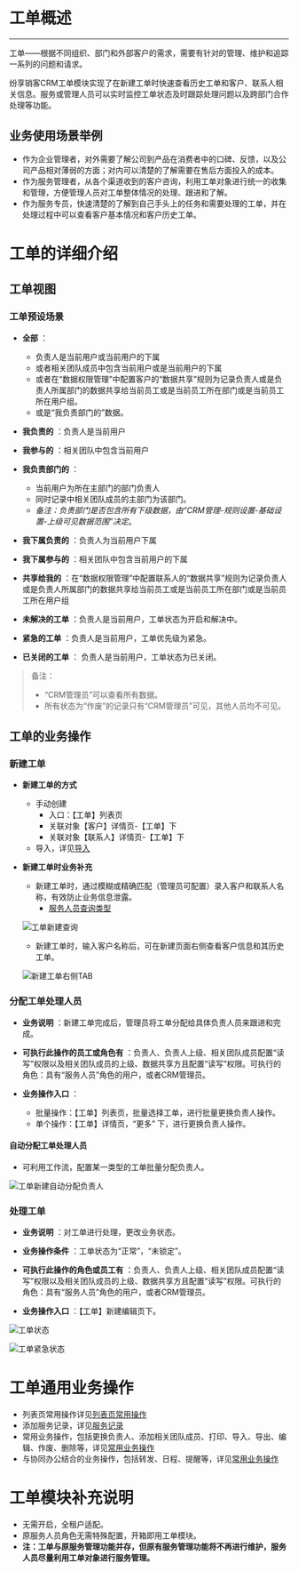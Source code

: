 
# 工单概述

---

工单——根据不同组织、部门和外部客户的需求，需要有针对的管理、维护和追踪一系列的问题和请求。

纷享销客CRM工单模块实现了在新建工单时快速查看历史工单和客户、联系人相关信息。服务或管理人员可以实时监控工单状态及时跟踪处理问题以及跨部门合作处理等功能。

## 业务使用场景举例

- 作为企业管理者，对外需要了解公司到产品在消费者中的口碑、反馈，以及公司产品相对薄弱的方面；对内可以清楚的了解需要在售后方面投入的成本。
- 作为服务管理者，从各个渠道收到的客户咨询，利用工单对象进行统一的收集和管理，方便管理人员对工单整体情况的处理、跟进和了解。
- 作为服务专员，快速清楚的了解到自己手头上的任务和需要处理的工单，并在处理过程中可以查看客户基本情况和客户历史工单。



# 工单的详细介绍

## 工单视图

### 工单预设场景

- **全部** ：
  - 负责人是当前用户或当前用户的下属
  - 或者相关团队成员中包含当前用户或是当前用户的下属
  - 或者在“数据权限管理”中配置客户的“数据共享”规则为记录负责人或是负责人所属部门的数据共享给当前员工或是当前员工所在部门或是当前员工所在用户组。
  - 或是“我负责部门的”数据。


- **我负责的** ：负责人是当前用户
- **我参与的** ：相关团队中包含当前用户
- **我负责部门的** ：
  - 当前用户为所在主部门的部门负责人
  - 同时记录中相关团队成员的主部门为该部门。
  - *备注：负责部门是否包含所有下级数据，由“CRM管理-规则设置-基础设置-上级可见数据范围”决定*。
- **我下属负责的** ：负责人为当前用户下属
- **我下属参与的** ：相关团队中包含当前用户的下属
- **共享给我的** ：在“数据权限管理”中配置联系人的“数据共享”规则为记录负责人或是负责人所属部门的数据共享给当前员工或是当前员工所在部门或是当前员工所在用户组
- **未解决的工单** ：负责人是当前用户，工单状态为开启和解决中。
- **紧急的工单** ：负责人是当前用户，工单优先级为紧急。
- **已关闭的工单** ： 负责人是当前用户，工单状态为已关闭。
> 备注： 
>
> - “CRM管理员”可以查看所有数据。
> - 所有状态为“作废”的记录只有“CRM管理员”可见，其他人员均不可见。

## 工单的业务操作

### 新建工单

- **新建工单的方式** 
  - 手动创建
    -  入口：【工单】列表页
    -  关联对象【客户】详情页-【工单】下
    -  关联对象【联系人】详情页-【工单】下
  - 导入，详见[导入](2-8小工具.md#导入工具)

- **新建工单时业务补充** 

  - 新建工单时，通过模糊或精确匹配（管理员可配置）录入客户和联系人名称，有效防止业务信息泄露。
    -  [服务人员查询类型](7-3-10服务人员查询类型.md)

  ![工单新建查询](.\images\工单新建查询.png)

  - 新建工单时，输入客户名称后，可在新建页面右侧查看客户信息和其历史工单。

  ![新建工单右侧TAB](.\images\新建工单右侧TAB.png)

### 分配工单处理人员

- **业务说明** ：新建工单完成后，管理员将工单分配给具体负责人员来跟进和完成。


- **可执行此操作的员工或角色有** ：负责人、负责人上级、相关团队成员配置“读写”权限以及相关团队成员的上级、数据共享方且配置“读写”权限。可执行的角色：具有“服务人员”角色的用户，或者CRM管理员。
- **业务操作入口** ：
  - 批量操作：【工单】列表页，批量选择工单，进行批量更换负责人操作。
  - 单个操作：【工单】详情页，“更多” 下，进行更换负责人操作。


#### 自动分配工单处理人员

- 可利用工作流，配置某一类型的工单批量分配负责人。

![工单新建自动分配负责人](.\images\工单新建自动分配负责人.png)

### 处理工单

- **业务说明** ：对工单进行处理，更改业务状态。


- **业务操作条件** ：工单状态为“正常”，“未锁定”。
- **可执行此操作的角色或员工有** ：负责人、负责人上级、相关团队成员配置“读写”权限以及相关团队成员的上级、数据共享方且配置“读写”权限。可执行的角色：具有“服务人员”角色的用户，或者CRM管理员。
- **业务操作入口** ：【工单】新建编辑页下。

![工单状态](.\images\工单状态.png)

![工单紧急状态](.\images\工单紧急状态.png)

# 工单通用业务操作

- 列表页常用操作详见[列表页常用操作](2-5列表视图.md)
- 添加服务记录，详见[服务记录](2-2销售记录服务记录.md)
- 常用业务操作，包括更换负责人、添加相关团队成员、打印、导入、导出、编辑、作废、删除等，详见[常用业务操作](2-7常用业务操作.md)
- 与协同办公结合的业务操作，包括转发、日程、提醒等，详见[常用业务操作](2-7常用业务操作.md)

# 工单模块补充说明

- 无需开启，全租户适配。
- 原服务人员角色无需特殊配置，开箱即用工单模块。
- **注：工单与原服务管理功能并存，但原有服务管理功能将不再进行维护，服务人员尽量利用工单对象进行服务管理。** 
